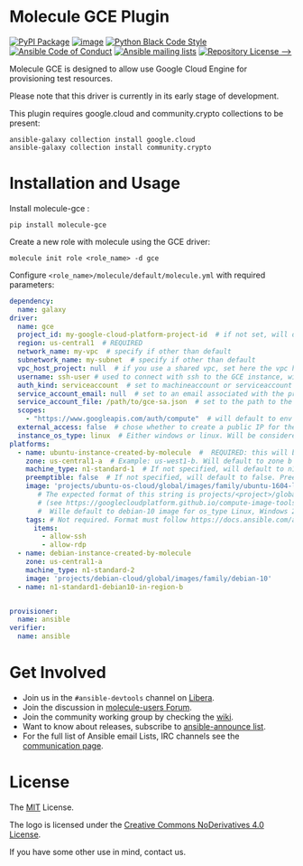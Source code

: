 # Molecule GCE Plugin
[![PyPI Package][]][1] [![image][]][2] [![Python Black Code Style][]][3] [![Ansible Code of Conduct][]][4] [![Ansible mailing lists][]][5] [![Repository License -->][]][6]

  [PyPI Package]: https://badge.fury.io/py/molecule-gce.svg
  [1]: https://badge.fury.io/py/molecule-gce
  [image]: https://zuul-ci.org/gated.svg
  [2]: https://dashboard.zuul.ansible.com/t/ansible/builds?project=ansible-community/molecule-gce
  [Python Black Code Style]: https://img.shields.io/badge/code%20style-black-000000.svg
  [3]: https://github.com/python/black
  [Ansible Code of Conduct]: https://img.shields.io/badge/Code%20of%20Conduct-Ansible-silver.svg
  [4]: https://docs.ansible.com/ansible/latest/community/code_of_conduct.html
  [Ansible mailing lists]: https://img.shields.io/badge/Mailing%20lists-Ansible-orange.svg
  [5]: https://docs.ansible.com/ansible/latest/community/communication.html#mailing-list-information
  [Repository License -->]: https://img.shields.io/badge/license-MIT-brightgreen.svg
  [6]: LICENSE

Molecule GCE is designed to allow use Google Cloud Engine for
provisioning test resources.

Please note that this driver is currently in its early stage of development.

This plugin requires google.cloud and community.crypto collections to be present:
```
ansible-galaxy collection install google.cloud
ansible-galaxy collection install community.crypto
```

# Installation and Usage

Install molecule-gce :
```
pip install molecule-gce
```

Create a new role with molecule using the GCE driver:
```
molecule init role <role_name> -d gce
```

Configure `<role_name>/molecule/default/molecule.yml` with required parameters:

```yaml
dependency:
  name: galaxy
driver:
  name: gce
  project_id: my-google-cloud-platform-project-id  # if not set, will default to env GCE_PROJECT_ID
  region: us-central1  # REQUIRED
  network_name: my-vpc  # specify if other than default
  subnetwork_name: my-subnet  # specify if other than default
  vpc_host_project: null  # if you use a shared vpc, set here the vpc host project. In that case, your GCP user needs the necessary permissions in the host project, see https://cloud.google.com/vpc/docs/shared-vpc#iam_in_shared_vpc
  username: ssh-user # used to connect with ssh to the GCE instance, will default to 'molecule'
  auth_kind: serviceaccount  # set to machineaccount or serviceaccount or application - if set to null will read env GCP_AUTH_KIND
  service_account_email: null  # set to an email associated with the project - if set to null, will default to GCP_SERVICE_ACCOUNT_EMAIL. Should not be set if using auth_kind serviceaccount.
  service_account_file: /path/to/gce-sa.json  # set to the path to the JSON credentials file - if set to null, will default to env GCP_SERVICE_ACCOUNT_FILE
  scopes:
    - "https://www.googleapis.com/auth/compute"  # will default to env GCP_SCOPES, https://www.googleapis.com/auth/compute is the minimum required scope.
  external_access: false  # chose whether to create a public IP for the VM or not - default is private IP only
  instance_os_type: linux  # Either windows or linux. Will be considered linux by default. You can NOT mix Windows and Linux VMs in the same scenario.
platforms:
  - name: ubuntu-instance-created-by-molecule  #  REQUIRED: this will be your VM name
    zone: us-central1-a  # Example: us-west1-b. Will default to zone b of region defined in driver (some regions do not have a zone-a)
    machine_type: n1-standard-1  # If not specified, will default to n1-standard-1
    preemptible: false  # If not specified, will default to false. Preemptible instances have no SLA, in case of resource shortage in the zone they might get destroyed (or not be created) without warning, and will always be terminated after 24 hours. But they cost less and will mitigate the financial consequences of a PAYG licenced VM that would be forgotten.
    image: 'projects/ubuntu-os-cloud/global/images/family/ubuntu-1604-lts'  # Points to an image, you can get a list of available images with command 'gcloud compute images list'.
       # The expected format of this string is projects/<project>/global/images/family/<family-name>
       # (see https://googlecloudplatform.github.io/compute-image-tools/daisy-automating-image-creation.html)
       #  Wille default to debian-10 image for os_type Linux, Windows 2019 for os_type Windows
    tags: # Not required. Format must follow https://docs.ansible.com/ansible/latest/collections/google/cloud/gcp_compute_instance_module.html#parameter-tags
      items:
        - allow-ssh
        - allow-rdp
  - name: debian-instance-created-by-molecule
    zone: us-central1-a
    machine_type: n1-standard-2
    image: 'projects/debian-cloud/global/images/family/debian-10'
  - name: n1-standard1-debian10-in-region-b


provisioner:
  name: ansible
verifier:
  name: ansible
```

# Get Involved

* Join us in the ``#ansible-devtools`` channel on [Libera](https://web.libera.chat/?channel=#ansible-devtools).
* Join the discussion in [molecule-users Forum](https://groups.google.com/forum/#!forum/molecule-users).
* Join the community working group by checking the [wiki](https://github.com/ansible/community/wiki/Molecule).
* Want to know about releases, subscribe to [ansible-announce list](https://groups.google.com/group/ansible-announce).
* For the full list of Ansible email Lists, IRC channels see the
  [communication page](https://docs.ansible.com/ansible/latest/community/communication.html).

# License

The [MIT](https://github.com/ansible-community/molecule-gce/blob/main/LICENSE) License.

The logo is licensed under the [Creative Commons NoDerivatives 4.0 License](https://creativecommons.org/licenses/by-nd/4.0/).

If you have some other use in mind, contact us.
